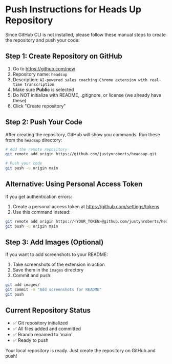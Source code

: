 # Push Instructions for Heads Up Repository

Since GitHub CLI is not installed, please follow these manual steps to create the repository and push your code:

## Step 1: Create Repository on GitHub

1. Go to https://github.com/new
2. Repository name: `headsup`
3. Description: `AI-powered sales coaching Chrome extension with real-time transcription`
4. Make sure **Public** is selected
5. Do NOT initialize with README, .gitignore, or license (we already have these)
6. Click "Create repository"

## Step 2: Push Your Code

After creating the repository, GitHub will show you commands. Run these from the `headsup` directory:

```bash
# Add the remote repository
git remote add origin https://github.com/justynroberts/headsup.git

# Push your code
git push -u origin main
```

## Alternative: Using Personal Access Token

If you get authentication errors:

1. Create a personal access token at https://github.com/settings/tokens
2. Use this command instead:
```bash
git remote add origin https://<YOUR_TOKEN>@github.com/justynroberts/headsup.git
git push -u origin main
```

## Step 3: Add Images (Optional)

If you want to add screenshots to your README:

1. Take screenshots of the extension in action
2. Save them in the `images` directory
3. Commit and push:
```bash
git add images/
git commit -m "Add screenshots for README"
git push
```

## Current Repository Status

- ✅ Git repository initialized
- ✅ All files added and committed
- ✅ Branch renamed to 'main'
- ✅ Ready to push

Your local repository is ready. Just create the repository on GitHub and push!